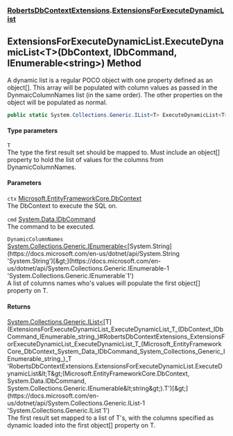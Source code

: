 ### [RobertsDbContextExtensions](RobertsDbContextExtensions 'RobertsDbContextExtensions').[ExtensionsForExecuteDynamicList](ExtensionsForExecuteDynamicList 'RobertsDbContextExtensions.ExtensionsForExecuteDynamicList')
## ExtensionsForExecuteDynamicList.ExecuteDynamicList&lt;T&gt;(DbContext, IDbCommand, IEnumerable&lt;string&gt;) Method
A dynamic list is a regular POCO object with one property defined
as an object[]. This array will be populated with column values
as passed in the DynmaicColumnNames list (in the same order). The
other properties on the object will be populated as normal.
```csharp
public static System.Collections.Generic.IList<T> ExecuteDynamicList<T>(this Microsoft.EntityFrameworkCore.DbContext ctx, System.Data.IDbCommand cmd, System.Collections.Generic.IEnumerable<string> DynamicColumnNames);
```
#### Type parameters
<a name='RobertsDbContextExtensions_ExtensionsForExecuteDynamicList_ExecuteDynamicList_T_(Microsoft_EntityFrameworkCore_DbContext_System_Data_IDbCommand_System_Collections_Generic_IEnumerable_string_)_T'></a>
`T`  
The type the first result set should be mapped to. Must include an object[] property to 
            hold the list of values for the columns from DynamicColumnNames.
  
#### Parameters
<a name='RobertsDbContextExtensions_ExtensionsForExecuteDynamicList_ExecuteDynamicList_T_(Microsoft_EntityFrameworkCore_DbContext_System_Data_IDbCommand_System_Collections_Generic_IEnumerable_string_)_ctx'></a>
`ctx` [Microsoft.EntityFrameworkCore.DbContext](https://docs.microsoft.com/en-us/dotnet/api/Microsoft.EntityFrameworkCore.DbContext 'Microsoft.EntityFrameworkCore.DbContext')  
The DbContext to execute the SQL on.
  
<a name='RobertsDbContextExtensions_ExtensionsForExecuteDynamicList_ExecuteDynamicList_T_(Microsoft_EntityFrameworkCore_DbContext_System_Data_IDbCommand_System_Collections_Generic_IEnumerable_string_)_cmd'></a>
`cmd` [System.Data.IDbCommand](https://docs.microsoft.com/en-us/dotnet/api/System.Data.IDbCommand 'System.Data.IDbCommand')  
The command to be executed.
  
<a name='RobertsDbContextExtensions_ExtensionsForExecuteDynamicList_ExecuteDynamicList_T_(Microsoft_EntityFrameworkCore_DbContext_System_Data_IDbCommand_System_Collections_Generic_IEnumerable_string_)_DynamicColumnNames'></a>
`DynamicColumnNames` [System.Collections.Generic.IEnumerable&lt;](https://docs.microsoft.com/en-us/dotnet/api/System.Collections.Generic.IEnumerable-1 'System.Collections.Generic.IEnumerable`1')[System.String](https://docs.microsoft.com/en-us/dotnet/api/System.String 'System.String')[&gt;](https://docs.microsoft.com/en-us/dotnet/api/System.Collections.Generic.IEnumerable-1 'System.Collections.Generic.IEnumerable`1')  
A list of columns names who's values will populate
            the first object[] property on T.
  
#### Returns
[System.Collections.Generic.IList&lt;](https://docs.microsoft.com/en-us/dotnet/api/System.Collections.Generic.IList-1 'System.Collections.Generic.IList`1')[T](ExtensionsForExecuteDynamicList_ExecuteDynamicList_T_(DbContext_IDbCommand_IEnumerable_string_)#RobertsDbContextExtensions_ExtensionsForExecuteDynamicList_ExecuteDynamicList_T_(Microsoft_EntityFrameworkCore_DbContext_System_Data_IDbCommand_System_Collections_Generic_IEnumerable_string_)_T 'RobertsDbContextExtensions.ExtensionsForExecuteDynamicList.ExecuteDynamicList&lt;T&gt;(Microsoft.EntityFrameworkCore.DbContext, System.Data.IDbCommand, System.Collections.Generic.IEnumerable&lt;string&gt;).T')[&gt;](https://docs.microsoft.com/en-us/dotnet/api/System.Collections.Generic.IList-1 'System.Collections.Generic.IList`1')  
The first result set mapped to a list of T's, with the columns
            specified as dynamic loaded into the first object[] property on T.
            
